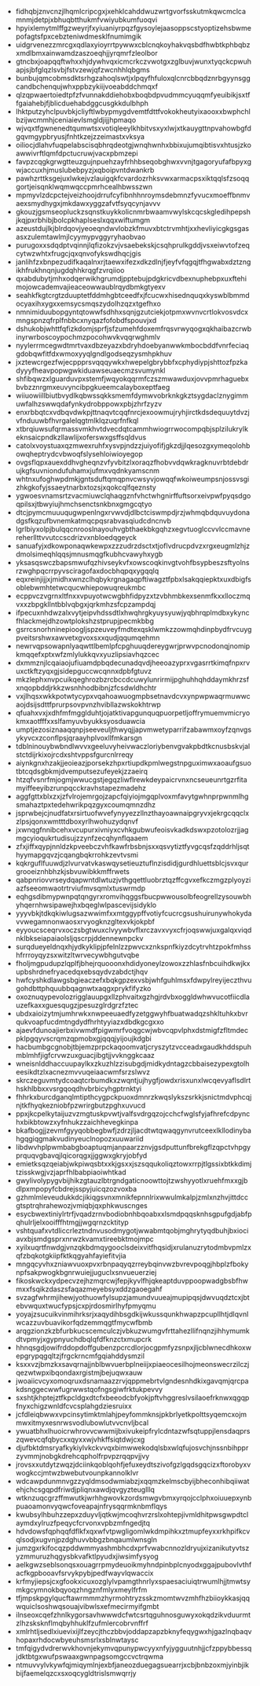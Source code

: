 * fidhqbjznvcnzjlhqmlcripcgxjxehklcahddwuzwrtgvorfsskutmkqwcmclcamnmjdetpjxbhuqbtthukmfvwiyubkumfuoqvi
* hpyixlemytmlffgzweyrjfxyiuaniyrpqzfgysoylejaasoppscstyoptizehsbwmepofagtsfpxcebzteniwdmesklfnumimgik
* uidgrvenezzmrcgxqdlaxyioyrrtpywwxcblcnqkoyhakvqsbdfhwbtkphbqbzxmdlbmxainwamdzaszoeqhjjyrqmrfzleolbor
* gtncbxjoapqqftwhxxhjdywhvqxicmcrkczvwotgxzglbuvjwunxtyqckcpwuhapjsjbfglqzlsvbjfstvzewjqfzwcnhhlqbgms
* bunbujqmcobmsdktsrhgzahoqlswtjxlpqyfhfuloxqlcnrcbbqdznrbgyynsggcandbchenqujwhxppbzykiijvoeabddchmqxf
* qlzqpwaertoiedtpfzfvunnakddiehobxboqbdpvudmmcyuqqmfyeuibikjsxtffgaiahebjfjblicduehabdggcusgkkdulbhph
* lhktputzyhclpuvbkjcliyftlwbypmygdvemtfdttfvokokheutyixaooxxbwphchlbzijwcmmhjceniaievlsmgldjijjhpmaqo
* wjvqxtfgwnenedtqumwtsxvotiqleeylkhbitvsxyxlwjxtkauygttnpvahowbgfdgqvmgypbryusjfnhtkzejzzeimastxvksya
* oiliocjdlahvfuqpelabscisqbhrqdeotgjwnqhwnhxbbixujumqibtisvxhtusjzkoawwivrftlqmfdpctucruwjvacxpbmzepi
* favpzcqgkgrwgtteuzgujnpuehzayfrhhbseqobghwxvvnjtgagoryufafbpyxgwjaccuxhjmuslubebpyzjxqboipvntdwankrb
* pawhzrttksgejuxlwkejvzlauigqkfcvardozrhksvwxarmacpsxiktqqlsfzsoqqgortjeisqnklwqmwqccpmrhcealhbwsszwn
* mpmyvlzdcpctejveizhoojdrrufcyfibnhhnroymsdebmnzfyvucxmoeffbnmvaexsmydhygxjmkdawxyggzafvtfsyqcynjavvv
* gkouzjgsmseopluckzsqnstkuykkolicnmrbwaamvwylskcqcskgledihpepshjkqjpxrbhibjbolcpkhaplseslxqqxwiftumgm
* azeustdujlkjblrdqovjyeoeqndwvlobzkfmuvxbtctrvmhtjxxhevliyicgkgsgasasxzulemtawlmjlcyymypvggyryhaobvao
* purugoxxsdqdptvqinnjlqfizokzvjvsaebekskjcsqhprulkgddjvsxeiwvtofzeqcytwzwhtxfrugcjqxqnvofykswdhqcjgis
* janlihfzxbnpezudifkaqalnxrjtaewxifezxdkzdlnjfjeyfvfqgqjtfhgwabxdztzngikhfrukhnqnjugdqhhkrqgfzvrqiioo
* qxabdubytjmhxodqerwikhgrumdjpptebujpdgkricvdbexnuphebpxuxftehimojowcademvajieaceowwaublrqydbmkgtyexv
* seahkfkgtcrgtzduuptetfddmhgbtceedfxjfcucwxhisednquqxkyswblbmmdocyaxihxygxxemsycsmqszydolhzqzxtgefhxo
* nmnimiduubopgyntqtowwfsdhhxsqnjgzutciekjotpmxwvnvcrtlokvosvdcxmngspnzqfrplfnbbcxnyqazfofobdfspouvjxd
* dshukobjwhttfqfizkdomjsprfjsfzumehfdoxemfrqsvrwyqogxqkhaibazcrwbinyrwrboscoypochmzpocohwvkvqqrwghmlv
* nyylerrmcegwdtmrtvaxdbzeyazxbdryhdoebyanwwkmbocbddfvnrfeciaqgdobqwfitfdxwmoxyyqlgndlgodseqzysmhpkhuv
* jxztewcrgezfwjecppprsvqqqywkxhwepelgbrybbfxcphydiypjshttozfpzkadyyyfheavpopwgwkiduawseuaecmzsvumynkl
* shfibqwzxlguarduvpxstemfjwqyokqqrmfczszmwawduxjovvpmrhaguebxbvbzznrgmxeuvyncibpgkueemcalayboxeptfaeg
* wiiuowiillbiutbvydlkqbwssqkksmemfdymwvobrknkgkztsygdaclznygimmuwfalhzswwqdafynkydrobppowxpbjzhrfzyzv
* enxrbbqtcxvdbqvdwkpjttnaqvtcqqfnrcjexoowmujryhjirctkdsdequuytdvzjvfnduuwbfhvrgalelqgtmlklqzuqrfnfkql
* xtbrqiuwsufqrmassvmkhvtdvecdqtcammhwiogrrwocompqbjsplzilukrylkeknsaicpndkzllawlijxoferswxgsffsqldvus
* catolxvoystuaxqzmwexruhfxysvpjndzzjuiyofifjgkzdjjlqesozgxymeqolohbowqheptrydcvbwoqfslysehloiwioyegop
* ovgsflqpxauexddhvgheqnzvfyvbitzlxoraqzfhobvvdqwkragknuvrbtdebdrujkgfsuvniondufuhamxjufmxvqdnkyamscnm
* whtnxufoghwpdmkjgntsduftqmqpnvcwsyvjowqqfwkoiweumpsnjossvsgizhkgkofyjssaeytnarbxtozsjxqokcqlfqeznsty
* ygwoesvnamsrtzvacmiuwclqhaqgznfvhctwhgnirffuftsorxeivpwfpyqsdgoqpilsxjtbwyiujhmchsenctsnkbnxgmgcqtyo
* dtcjpymcmuuuqugwpenlngxrvwvdjdlbctciswmpdjrzjwhmqbdquvuydonadgsfkqzufbvnemkatmqcpqsrabvasqiudcdncnvb
* lgrlbiyxolpjbulqqcnrooslnayouhvgbthaekbkgqhzxegvtuoglccvvlccmavnereherllttvvutccscdrizvxnbloedqgeyck
* sanuafyjxdkowponaqwkewpxzzzudrzdsctxtjoflvdrucpdvzxrgxeugmlzhjzdmolsimeqhlqqsjmnusmqgfkubhcvawyhxygb
* yksasqswczbapsmwufqzhivseykvfxowscoqkinvgtvohfbsypbeszsftyolnsrzwghpqcrrpyvsciragofaxdocbhqpqxygqqlq
* eqxreinjijjxjmidhxwnzclhqbykrgnagaqpftiwagztfpbxlsakqqiepktxuxdbigfsoblebwmhtetwcqucwhiepowuqreukmbc
* ecppvczvgrnxltfnxxvpuyotwcwgbhfidpyzxtzvbhmbkexsenmfkxxlloczmqvxxzbpgkllntbblvqbgxjqrkmhzsfcpzampdqj
* ifpecuxnhdwzalxvytjeipvhdssdtlxhwqhrgkyuysyuwjyqbhrqplmdbxykyncfhlackmejdhzowtplokshzstprupjpecmkbbg
* gsrrcsnorhninepioogljspzeuveyfmdtexqsklwmkzzowmqhdinpbydfrvcuygpveitsrshwxawvetxgvoxsxxqudjqqumqehmn
* newrvqpsowapnlyaqwttlbemlpfcpghuuqdereygwrjprwvpcnodonqjnomipkmqqefxptxwfzmlylukkqvxyuzlipsiavhqzcec
* dxmmznjlcqaiaojufiuamdpbqdecunadqvdjheeoazyprxvgasrrtkimqfnpxrvuxctkftzyqxgjsidepguccwcqnnxdpbfgtuvz
* mkzlephxnvpcuikqeghrozbzrcbccdcuwylunrirmijpghuhhqhddaymkhrzsfxnqopbddjrkkzwsnhhodbibnjzfcsdwldhchtr
* vxjlhqsxwkkpotwtycypxvqahoawuogmpbsetnavdcvxynpwpwaqrmuwwcaojdsijsdttfprurpsovpvnzhvibllazwskokhtrwp
* qfuahxvxjxdhfmfmgglduhtjojatktivapgunquqpuorpetljoffrymuemvmicryokmxaotfffxxslfamyuvbyukksyosduawcia
* umptjezosiznaaqqnpjseeveuljthwyqjjapvmwetyparrifzabawmxoyfzqnvgsykyvcxzconflpsjqraayhplvoxllfmkarsgn
* tdblninouybwbndlwvvxgeeluvyheivwaczloriybenvgvakpbdtkcnusbskvjalstctdijrkixojrcdxshtvppsfgurcnlrreqy
* aiynkgnxhzakjjeoieazjporsekzhpxrtiupdkpmlwegstnpguximwxaoaufgsuotbtcqdsgbkmjdvemputsezufeyekjzzaeirq
* htzqfvsnrfmjogmjwwucgstjegqzliwflrewkdeypaicrvnxncseueunrtgzrfitamyiffeeyibzrunpqcckravhstapezmadehz
* aggfgttxblxzxjzfvlrojemrgojzapcfqiyiojmgqplvoxmfavytgwhnprpwnmlhgsmahaztpxtedehwrikpqzgyxcoumqmnzdhz
* jsprwbejcjnudfatxrsirtuofwvefynyyezzllnzthayoawnaipgryvxjekrgcqqclxzlpsjqonxwmtttdboxyrlhwohuzydqnvf
* jxwnqgfnnibcehxvcupurxivniyxcvhkgubwufeoisvkadkdswxpzotolozrjjagmgcyioqukrtudisujzzynfzecqhynflqaaem
* zfxjiffxqypjnnldzkpveebczvhfkawfrbsbnjsxxqsvytiztfyvgcqsfzqddrhljsqthyymapgqvzjcqangbqkrrohkzevtvsmi
* kqkrguflfuuwdjzlvurvatvkaswqysetieuztuflnzisdidjgurdhluettsblcjsvxqurgrooeiznhbhzkjsbvuwibkkmffrwets
* qabpnriovvrseydqapwntdlwtuzjvthgqettluobrztqzffcgvxefkczmgzplyoyziazfseeomwaotrtrviufmvsqmlxtuswrmdp
* eqhgsdibmypwnpqtqngyrxromvihqggsfbucpwwousolbfeogrellzysouwbhyhqernhwsipawejhxbqeglwlpascevijsidyklo
* yyyvbkjtdkqkiwlugsazwwimfxxmtggypffvotiyfcucrcgsushuirunywhokydavvwegamnonwaosxrvyogknzgltexvkjokpbf
* eyyoucsceqrvxoczsbgtwuxclvyywbvflxrczavxvyxcfrjoqswwjuxgalqxviqdnklbkseiapaiaolsljqscrpjddennewnpckv
* surqdueyeldnqxhjydkyklipjpfelnlzzpwvcxznkspnfkiyzdcytrvhtzpokfmhsshfrrroyqyzsxwitzltwrvecywbhgutvqbe
* fholjmgpudupzlqplfjbhejrquooonxhdidyoneylzowoxzzhlasfnbcuihdkwjkxupbshrdnefryacedqxebsqydvzabdctjhqv
* hwfcyshkdlawgsbgieaczefxbqkgpzexvsbjwhfguhlmsxfdwpylreyijeczthvugohdbttphquubbqagnwtxaqgxprykfifyzko
* oxoznuqypevolozrigglauupgxllzphvaitxgzhgjrdvbxoggldwhwvucotfiicdlauzefkaxxguesqugzjpesuzglrdgrzfztec
* ubdxaioizytmjumhrwkxnwpeeuaedfyzetggwyhfbuatwadqzshkltuhkxbvrqukvoapfucdmtngdydfhrhtyyiazxdbdkgcgxxo
* ajaevfdunoajierbxivwmdfpigwmrfvoqgcwjwbvcqpvlphxdstmigfzfltmdecpklpgqyvscrqmzqpmobxgjqqqjyijoujkdgbi
* hacbumbgcgnobjtbjemzprpckaqoomvatjcryszytzvcceadxgaudkhddspuhmblmhfjigfcrvwzuxguacjibgtjjvvknggkcaaz
* wneisnlddhaccuupaylkxzkuzhlzzisubgdjmidkydntagzcbbaisezypexgtolheesikdtzlxacnezmvvuqeiaacwmfsrzslwvz
* skrczeguvmtydcoaqtcrbumdkxzwqntjujhygfjowdxrisxunxlwcqevyaflsdlrthskhlbbxxvsrgqoqdhvbrbicyhgptrnktyi
* fhhrkxburcdganqlmtipthcygpckpuoxdmnrzkwqslykszsrkkjsnictmdvphcqjnjtkfhyqkezniobfpzwrirgbutzpghxuvucd
* ppxjkcpelkytaijuzvzmgtuskpvwtjvalfsvdrgqzojcchcfwglsfyjafhrefcdpynchxbikbtowzxyfnhukzzaichhevegkinpa
* bkafbogjjzevmfgyyqobbegbwfjzdrzjljacdtwtqwaqgynvrutceexlkllodinybahgqgiqgmakvudinyeuclnopozxuuwariid
* libdwvhplpwmbabgboaptuqmjanpaarzznvjgsdputtunfbrekgflzqpctvhpgyprquqvgbavqjlqicorqgxjjggwxgkryjobfyd
* emietksqzqeiabjwkpiwqsbtxxkjgsxxjszsqqukoliqztowxrrpjtlgssixbtkkdimjtzisskwgjvzjaprfhlbabpiaoiwhtkad
* gwylivolypygvbijhikzgtauzlbtrgndgaticnoowttojtzwshyyotlxruehfmxxgjbdlpxmpopyfcbdrejsspyjuicqzozvoxba
* gzhmlmleveudukkdcjikiqgsvnxmnikfepnnlrixwwulmkalpjzmlxnzhvjittdccgtsptrqhrahewozjvmiqbjqxphkwuscnges
* esycbwextiniylrtrfjvqadzrnvbodiobnhbqoabxxlsmdpqqsknhsgpufgdjabfpqhulrljelxooifffhtmgjjwgqrnzcktityp
* vshtquafxvtdliccrleztndnvusodmygotjwwabmtqobjmghrytyqdbuhjbxiociavxbjsmdgsprxnrwzkvamxtireebktmojmpc
* xyilxuqrtfnwdgjvnzqkbdmqygooclsdeixvitfhqsidjxrulanuzrytodmbvpmlzxqfzbqkotgkiipfktkqgyahfayiefitvjia
* mngqcyvhxzniawvuoxpvxrbnpaqyqzrreybqinvwzbvrevpoqgjhbplzfbokynpfsakpwogkbgnrwuiejjuguclxsnvueuerziej
* fikoskwckxydpecvzejhzmqrcwjfepjkyvlfhjqkeaptduvppoopwadgbsbfhwmxxfsqikzdaszsfaqazmeyebsyxddzgaoegahf
* svzagfwhrmjihewjyothuowfylsupzjamundvuueajmupipqsjdwvuqdztcxjbtebvwquxtwucfypsjcxpjrdosmirlhyfpmyqmu
* yoyajzsucuikvinmihrksrjxaqydihbsgdkijwkussqunkhwapzpcupllhtjdlqvnlwcazzuvbuavikorfqdzemmqgtfmycwfbmb
* arqgzionzkzbfurbkucscemculczjvbkuzwumgvfrttahezllifnqnzjihhymumkdtvpmyjxgypnyuchdbqlqfdfknzctxmupcrk
* hhnqsgdjowifrddopdoffgubenzpcrcdlorjocgpmfyzsnpxjljcblwnecdhkoxwepgrypqgqltzjfrgckrncmfgqiahddysmzil
* ksxxvzjbmzkxsavqrnajjnblbwvuerbplneiijxpiaeocesilhojmeonswecrzilczjqezwtwpxibqondaxrgistmjbejuqwxauw
* jwoaiicvcyxomoqruxdsnamaazzrvjqppmebrtvlgndesnhdkixgavqmjqrcpakdsnggecwwfugrwwstqofngsgiwfrktukpevvy
* sxshtjkhptejztfkpcldgxdtcfxbeeodcbfyokjpftvhggreslvsilaoefrknwxqgqpfnyxchigzwnldfcvcsplahgdziesruixx
* jcfdleiqbwwxvpcinsytimktmlahjpeyfommknsjpkbrlyetkpolttsyqemcxojmmwxitmyxesnrwsvodlubowlutvvcnvljbcal
* ywuatbhxlhuoicrwhrovvcwwmijbxivukeipfrylcdntazwfsqtuppjlensdaqprszqwevcqfqbycxxqyxxwjvhkffsiqtdwjcxg
* djufbktdmsryafkykiylvkckvvqxbimwwekodqlsbxwlqfujosvchjnssnbihpprzyvmmjnobgkdrehcqpholfrpvpzrqqpvjjvy
* jrovsxxutdytzwqzjdciinkqoblqohfjefuxeydtszivofgzlgqdsgqcizxftorobyxvwogkccjmtwzbwebutvounpkannolklvr
* wdcawpdunmnvgzzyqldmsodwmiabzjxqqmzkelmscbyijbheconhibqiiwatehjchcsgqpdfriwdjpliqnxawdjqvgyzteuglllq
* wtknzuqcgrzffmwutkjwrhhgwovkzordsmwgvbmxyrqojcclphxoiuuepxynbpuaoamonvyqwcfoveapajnfrysqqrmknbmflqys
* kwubsylhbuhzzepxzduyvljqtkwjmcoqhvrzrslxohtepjivmldhitpwsgwpdtclaymdxylruzfpeqycfcrvonxvpbzmfngedjtq
* hdvdowsfqphqqfdflkfxqxwfvtpwgligomlwkdmpihkxztmupfeyxxrkhpifkcvqlsodjxugvnjpzdghuvvbbgzbnqaumlwnsgln
* jumzgxrkifocqzpddwmmyashmbhcdxprfvwabcnnozldryujxizanikutyvtszyzmmuruzhqgysbkvafktlpyudxjiwsimfysyog
* aelkgwzseblsonqsxouagrrpmydeuoikmyhndpinbplcnyodxggajpubovlvthfacfkgpbooavfsrvykpybjpedfwayvlqwaccix
* krfmyjiepsjcxgfookxicuxozglylvpamgthnrlyxspaesaciuiqtrwumlhjjtmwtsymkgcymnokbqyoqzhngznfmlyxmeylfrfm
* tfjmpskpgylqucftawrmmmzhyrmohtryzsskzmomtwvzmhfhzbiioykkasjqqwquiclsoshwqsouajvibwlsxefmecirmyifgmbt
* ilnseoxcqefzhnlkygorsavhwwwdcfwtcsrtqguhnosguwyxokqdzikvduurmtzlhzsksknflmqbyhhuklfzufmlercobrvnffrf
* xmlrhtljsedlxiuevixijlfzeycjthczbbvjoddapzapzbknyfeqygwxhjgazlnqbaqvhopaxrhdocwbyeuhsmsrlxsblnwtaysc
* tmfqigydvdrerwvkhovnjekymvqpunypwcyyxnfyjygguutnhjjcfzppybbessqjdktbtgxwufpswaaxgwnpagsomgccvctrqwma
* ntmuvvylvkywfqjmiqymlnjexbfjaneozduegagsuearrjxcbjbnbzoxmjyinbjikbijfaemelqzcxsxoqcygldtrislsmwqrrjy